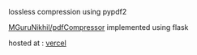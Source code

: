 lossless compression using pypdf2 

[MGuruNikhil/pdfCompressor](https://github.com/MGuruNikhil/pdfCompressor) implemented using flask

hosted at : [vercel](https://pdf-compressor-eta.vercel.app/)
